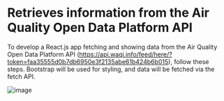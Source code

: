 # Retrieves information from the Air Quality Open Data Platform API
To develop a React.js app fetching and showing data from the Air Quality Open Data Platform API (https://api.waqi.info/feed/here/?token=faa35555d0b7db6950e3f2135abe61b424b6b015),
follow these steps. Bootstrap will be used for styling, and data will be fetched via the fetch API.

![image](https://github.com/carthworks/air-quality-app01/assets/78200/ef1ca16a-1c69-4f4a-8e67-8e57d8f9d66a)
